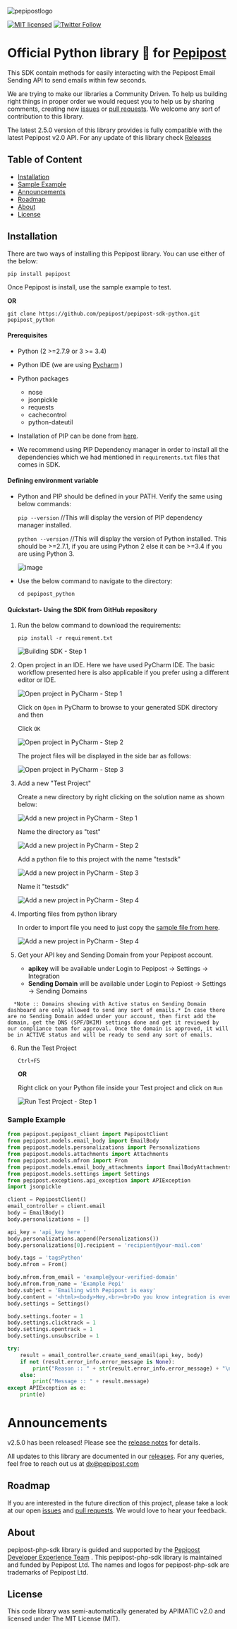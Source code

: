 ![pepipostlogo](https://pepipost.com/assets/img/pepipost-footLogo.png)

[![MIT licensed](https://img.shields.io/badge/license-MIT-blue.svg)](./LICENSE.txt)
[![Twitter Follow](https://img.shields.io/twitter/follow/pepi_post.svg?style=social&label=Follow)](https://twitter.com/pepi_post)

# Official Python library :snake: for [Pepipost](https://pepipost.com)

This SDK contain methods for easily interacting with the Pepipost Email Sending API to send emails within few seconds.

We are trying to make our libraries a Community Driven. To help us building right things in proper order we would request you to help us by sharing comments, creating new [issues](https://github.com/pepipost/pepipost-sdk-python/issues) or [pull requests](https://github.com/pepipost/pepipost-sdk-python/pulls). We welcome any sort of contribution to this library.

The latest 2.5.0 version of this library provides is fully compatible with the latest Pepipost v2.0 API.
For any update of this library check [Releases](https://github.com/pepipost/pepipost-sdk-python/releases)

## Table of Content
* [Installation](#installation)
* [Sample Example](#sample)
* [Announcements](#announcements)
* [Roadmap](#roadmap)
* [About](#about)
* [License](#license)


<a name="installation"></a>
## Installation 
   
There are two ways of installing this Pepipost library. You can use either of the below: 
   
```pip install pepipost``` 

Once Pepipost is install, use the sample example to test.
   
**OR**
   
```git clone https://github.com/pepipost/pepipost-sdk-python.git pepipost_python``` 
   
 
#### Prerequisites
   * Python (2 >=2.7.9 or 3 >= 3.4)
   * Python IDE (we are using [Pycharm](https://www.jetbrains.com/pycharm/download/) )
   * Python packages  
      * nose
      * jsonpickle
      * requests
      * cachecontrol
      * python-dateutil
     
   * Installation of PIP can be done from [here](https://pip.pypa.io/en/stable/installing/). 
   * We recommend using PIP Dependency manager in order to install all the dependencies which we had mentioned in ```requirements.txt``` files that comes in SDK.
   
   
#### Defining environment variable
   
   * Python and PIP should be defined in your PATH. Verify the same using below commands:
   
     ```pip --version```   //This will display the version of PIP dependency manager installed.

     ```python --version```  //This will display the version of Python installed. This should be >=2.7.1, if you are using Python 2 else it can be >=3.4 if you are using Python 3.
     
     ![image]()
     
   * Use the below command to navigate to the directory: 
      
     ```cd pepipost_python```
      
#### Quickstart- Using the SDK from GitHub repository 

   1. Run the below command to download the requirements:
         
      ```pip install -r requirement.txt```
      
      ![Building SDK - Step 1](https://apidocs.io/illustration/python?step=installDependencies&workspaceFolder=pepipost-Python)

   2. Open project in an IDE. Here we have used PyCharm IDE. 
      The basic workflow presented here is also applicable if you prefer using a different editor or IDE.
      
      ![Open project in PyCharm - Step 1](https://apidocs.io/illustration/python?step=pyCharm)
      
      Click on ```Open``` in PyCharm to browse to your generated SDK directory and then
      
      Click ```OK```

      ![Open project in PyCharm - Step 2](https://apidocs.io/illustration/python?step=openProject0&workspaceFolder=pepipost-Python)     

      The project files will be displayed in the side bar as follows:

      ![Open project in PyCharm - Step 3](https://apidocs.io/illustration/python?step=openProject1&workspaceFolder=pepipost-Python&projectName=pepipost)     

   3. Add a new "Test Project"

      Create a new directory by right clicking on the solution name as shown below:

      ![Add a new project in PyCharm - Step 1](https://apidocs.io/illustration/python?step=createDirectory&workspaceFolder=pepipost-Python&projectName=pepipost)

      Name the directory as "test"

      ![Add a new project in PyCharm - Step 2](https://apidocs.io/illustration/python?step=nameDirectory)
   
      Add a python file to this project with the name "testsdk"

      ![Add a new project in PyCharm - Step 3](https://apidocs.io/illustration/python?step=createFile&workspaceFolder=pepipost-Python&projectName=pepipost)

      Name it "testsdk"

      ![Add a new project in PyCharm - Step 4](https://apidocs.io/illustration/python?step=nameFile)

   4. Importing files from python library

      In order to import file you need to just copy the [sample file from here](#sample). 

      ![Add a new project in PyCharm - Step 4](https://apidocs.io/illustration/python?step=projectFiles&workspaceFolder=pepipost-Python&libraryName=pepipost.pepipost_client&projectName=pepipost&className=PepipostClient)

   5. Get your API key and Sending Domain from your Pepipost account. 
  
      * **apikey** will be available under Login to Pepipost -> Settings -> Integration  
      * **Sending Domain** will be available under Login to Pepiost -> Settings -> Sending Domains 

```
  *Note :: Domains showing with Active status on Sending Domain dashboard are only allowed to send any sort of emails.* In case there are no Sending Domain added under your account, then first add the domain, get the DNS (SPF/DKIM) settings done and get it reviewed by our compliance team for approval. Once the domain is approved, it will be in ACTIVE status and will be ready to send any sort of emails. 
```
      
   6. Run the Test Project 
      
      ```Ctrl+F5```
      
      **OR** 
      
      Right click on your Python file inside your Test project and click on ```Run```

      ![Run Test Project - Step 1](https://apidocs.io/illustration/python?step=runProject&workspaceFolder=pepipost-Python&libraryName=pepipost.pepipost_client&projectName=pepipost&className=PepipostClient)

<a name="sample"></a>
### Sample Example

```python
from pepipost.pepipost_client import PepipostClient
from pepipost.models.email_body import EmailBody
from pepipost.models.personalizations import Personalizations
from pepipost.models.attachments import Attachments
from pepipost.models.mfrom import From
from pepipost.models.email_body_attachments import EmailBodyAttachments
from pepipost.models.settings import Settings
from pepipost.exceptions.api_exception import APIException
import jsonpickle

client = PepipostClient()
email_controller = client.email
body = EmailBody()
body.personalizations = []

api_key = 'api_key here '
body.personalizations.append(Personalizations())
body.personalizations[0].recipient = 'recipient@your-mail.com'

body.tags = 'tagsPython'
body.mfrom = From()

body.mfrom.from_email = 'example@your-verified-domain'
body.mfrom.from_name = 'Example Pepi'
body.subject = 'Emailing with Pepipost is easy'
body.content = '<html><body>Hey,<br><br>Do you know integration is even simpler in Pepipost, <br>with Python <br> Happy Mailing ! <br><br>Pepipost </body></html>'
body.settings = Settings()

body.settings.footer = 1
body.settings.clicktrack = 1
body.settings.opentrack = 1
body.settings.unsubscribe = 1

try:
    result = email_controller.create_send_email(api_key, body)
    if not (result.error_info.error_message is None):
        print("Reason :: " + str(result.error_info.error_message) + "\n" + "Message :: " + str(result.message))
    else:
        print("Message :: " + result.message)
except APIException as e:
    print(e)

```

<a name="announcements"></a>
# Announcements

v2.5.0 has been released! Please see the [release notes](https://github.com/pepipost/pepipost-sdk-python/releases/) for details.

All updates to this library are documented in our [releases](https://github.com/pepipost/pepipost-sdk-python/releases). For any queries, feel free to reach out us at dx@pepipost.com

<a name="roadmap"></a>
## Roadmap

If you are interested in the future direction of this project, please take a look at our open [issues](https://github.com/pepipost/pepipost-sdk-python/issues) and [pull requests](https://github.com/pepipost/pepipost-sdk-python/pulls). We would love to hear your feedback.

<a name="about"></a>
## About
pepipost-php-sdk library is guided and supported by the [Pepipost Developer Experience Team](https://github.com/orgs/pepipost/teams/pepis/members) .
This pepipost-php-sdk library is maintained and funded by Pepipost Ltd. The names and logos for pepipost-php-sdk are trademarks of Pepipost Ltd.

<a name="license"></a>
## License
This code library was semi-automatically generated by APIMATIC v2.0 and licensed under The MIT License (MIT). 
